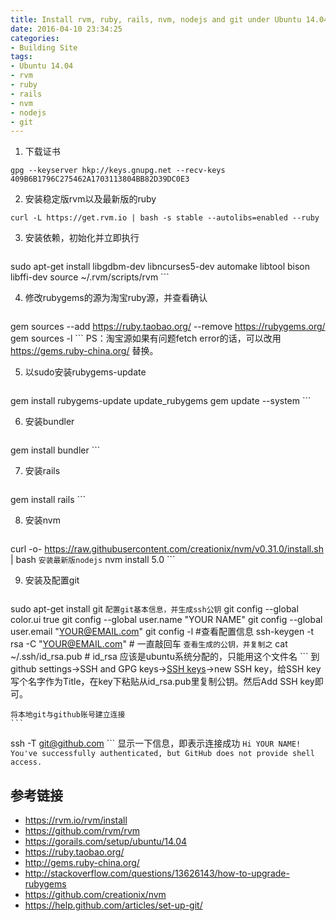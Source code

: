 ```yaml
---
title: Install rvm, ruby, rails, nvm, nodejs and git under Ubuntu 14.04
date: 2016-04-10 23:34:25
categories:
- Building Site
tags:
- Ubuntu 14.04
- rvm
- ruby
- rails
- nvm
- nodejs
- git
---
```


1. 下载证书
  ```
gpg --keyserver hkp://keys.gnupg.net --recv-keys 409B6B1796C275462A1703113804BB82D39DC0E3
  ```

2. 安装稳定版rvm以及最新版的ruby
  ```
curl -L https://get.rvm.io | bash -s stable --autolibs=enabled --ruby
  ```

3. 安装依赖，初始化并立即执行
    ``` 
sudo apt-get install libgdbm-dev libncurses5-dev automake libtool bison libffi-dev
source ~/.rvm/scripts/rvm
    ```

4. 修改rubygems的源为淘宝ruby源，并查看确认
    ```
gem sources --add https://ruby.taobao.org/ --remove https://rubygems.org/
gem sources -l
    ```
    PS：淘宝源如果有问题fetch error的话，可以改用 https://gems.ruby-china.org/ 替换。

5. 以sudo安装rubygems-update
    ```
gem install rubygems-update
update_rubygems
gem update --system
    ```

6. 安装bundler
    ```
gem install bundler
    ```

7. 安装rails
    ```
gem install rails
    ```

8. 安装nvm
    ```
curl -o- https://raw.githubusercontent.com/creationix/nvm/v0.31.0/install.sh | bash
    ```
	安装最新版nodejs
    ```
nvm install 5.0
    ```

9. 安装及配置git
    ```
sudo apt-get install git
    ```
    配置git基本信息，并生成ssh公钥
    ```
git config --global color.ui true
git config --global user.name "YOUR NAME"
git config --global user.email "YOUR@EMAIL.com"
git config -l #查看配置信息
ssh-keygen -t rsa -C "YOUR@EMAIL.com" # 一直敲回车
    ```
    查看生成的公钥，并复制之
    ```
cat ~/.ssh/id_rsa.pub # id_rsa 应该是ubuntu系统分配的，只能用这个文件名
    ```
    到github settings->SSH and GPG keys->[SSH keys](https://github.com/settings/ssh)->new SSH key，给SSH key写个名字作为Title，在key下粘贴从id_rsa.pub里复制公钥。然后Add SSH key即可。
    
    将本地git与github账号建立连接
    ```
ssh -T git@github.com
    ```
    显示一下信息，即表示连接成功
    `Hi YOUR NAME! You've successfully authenticated, but GitHub does not provide shell access.`


## 参考链接
- https://rvm.io/rvm/install
- https://github.com/rvm/rvm
- https://gorails.com/setup/ubuntu/14.04
- https://ruby.taobao.org/
- http://gems.ruby-china.org/
- http://stackoverflow.com/questions/13626143/how-to-upgrade-rubygems
- https://github.com/creationix/nvm
- https://help.github.com/articles/set-up-git/
